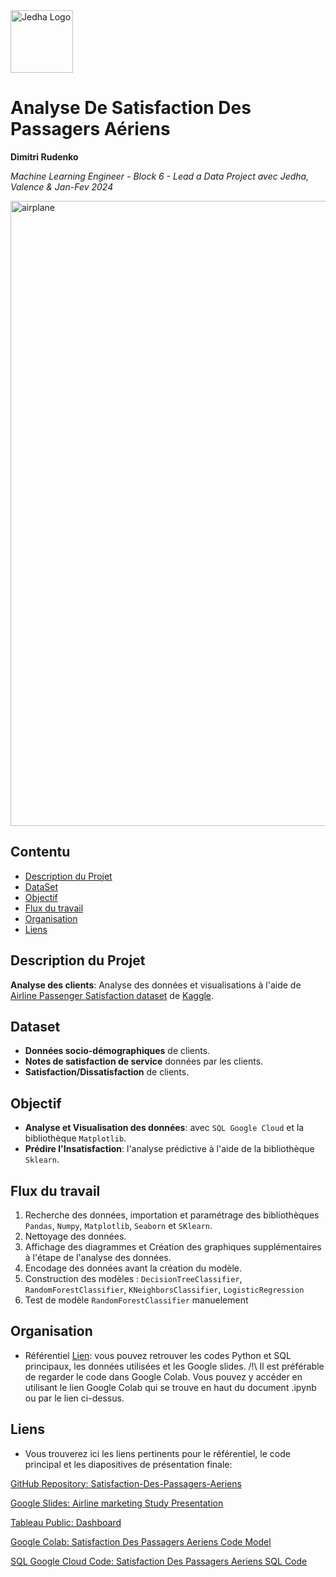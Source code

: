 <img src="https://github.com/DimitriRud/Satisfaction-Des-Passagers-Aeriens/assets/79415358/bdfe9be2-f124-45ed-a88d-9c6cd392c733)" alt="Jedha Logo" width="100"/>

# Analyse De Satisfaction Des Passagers Aériens
**Dimitri Rudenko**

*Machine Learning Engineer - Block 6 - Lead a Data Project avec Jedha, Valence & Jan-Fev 2024*

<img src="https://github.com/DimitriRud/Satisfaction-Des-Passagers-Aeriens/assets/79415358/9555814d-f9b0-4285-b992-a50aab227953" alt="airplane" width="1000"/>

## Contentu
- [Description du Projet](#Description-du-Projet)
- [DataSet](#Dataset)
- [Objectif](#objectif)
- [Flux du travail](#flux-du-travail)
- [Organisation](#organisation)
- [Liens](#liens)

## Description du Projet
**Analyse des clients**: Analyse des données et visualisations à l'aide de [Airline Passenger Satisfaction dataset](https://www.kaggle.com/teejmahal20/airline-passenger-satisfaction) de [Kaggle](https://www.kaggle.com/).

## Dataset
- **Données socio-démographiques** de clients.
- **Notes de satisfaction de service** données par les clients.
- **Satisfaction/Dissatisfaction** de clients.

## Objectif
- **Analyse et Visualisation des données**: avec `SQL Google Cloud` et la bibliothèque `Matplotlib`.
- **Prédire l'Insatisfaction**: l'analyse prédictive à l'aide de la bibliothèque `Sklearn`.

## Flux du travail
1. Recherche des données, importation et paramétrage des bibliothèques `Pandas`, `Numpy`, `Matplotlib`, `Seaborn` et `SKlearn`.
2. Nettoyage des données.
3. Affichage des diagrammes et Création des graphiques supplémentaires à l'étape de l'analyse des données.
4. Encodage des données avant la création du modèle.
5. Construction des modèles : `DecisionTreeClassifier`, `RandomForestClassifier`, `KNeighborsClassifier`, `LogisticRegression`
6. Test de modèle `RandomForestClassifier` manuelement

## Organisation
- Référentiel [Lien](https://github.com/DimitriRud/Satisfaction-Des-Passagers-Aeriens):
  vous pouvez retrouver les codes Python et SQL principaux, les données utilisées et les Google slides.
  /!\ Il est préférable de regarder le code dans Google Colab. Vous pouvez y accéder en utilisant le lien Google Colab qui se trouve en haut du document .ipynb ou par le lien ci-dessus.

## Liens
- Vous trouverez ici les liens pertinents pour le référentiel, le code principal et les diapositives de présentation finale:

[GitHub Repository: Satisfaction-Des-Passagers-Aeriens](https://github.com/DimitriRud/Satisfaction-Des-Passagers-Aeriens)

[Google Slides: Airline marketing Study Presentation](https://docs.google.com/presentation/d/1hH45JHF_rVVUf0p-ssSiiOLZprWd8uowUVu8CtOV5lc/edit?usp=drive_link)

[Tableau Public: Dashboard](https://public.tableau.com/views/SatisfactiondesPassagersAeriens/Dashboard1?:language=en-US&:display_count=n&:origin=viz_share_link)

[Google Colab: Satisfaction Des Passagers Aeriens Code Model](https://colab.research.google.com/drive/1H8ZxZu2-vwI92hCWNSJO7k6IuAWXgByY?usp=sharing)  

[SQL Google Cloud Code: Satisfaction Des Passagers Aeriens SQL Code](SQL_Code_Satisfaction_Des_Passagers_Aériens.pdf) 




